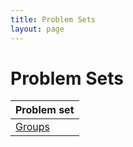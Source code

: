 ```yaml
---
title: Problem Sets
layout: page
---
```


Problem Sets
============

| Problem set |
|-------------|
| [Groups](./groups.html)            |

